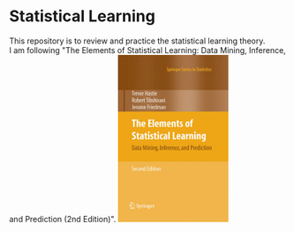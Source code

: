 # Statistical Learning

This repository is to review and practice the statistical learning theory.  
I am following "The Elements of Statistical Learning: Data Mining, Inference, and Prediction (2nd Edition)".
<img src="https://github.com/hkk828/Statistical_Learning/blob/main/imgs/ESL.jpg" width="200">
